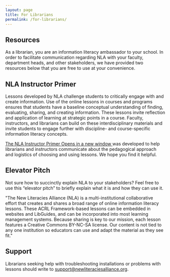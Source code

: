 ```yaml
---
layout: page
title: For Librarians
permalink: /for-librarians/
---
```


<div class="entry-content" itemprop="articleBody">
    <div class="title">
        <h2>Resources</h2>
    </div>
    <div class="contentbox">
        <p>As a librarian, you are an information literacy ambassador to your school. In order to facilitate communication regarding NLA with your faculty, department heads, and other stakeholders, we have provided two resources below that you are free to use at your convenience.</p>
    </div>
    <div class="title">
        <h2>NLA Instructor Primer</h2>
    </div>
    <div class="contentbox">
        <p>Lessons developed by NLA challenge students to critically engage with and create information. Use of the online lessons in courses and programs ensures that students have a baseline conceptual understanding of finding, evaluating, sharing, and creating information. These lessons invite reflection and application of learning at strategic points in a course. Faculty, instructors, and librarians can build on these interdisciplinary materials and invite students to engage further with discipline- and course-specific information literacy concepts.</p>
        <p>
            <a href="{{ "/assets/docs/InstructorPrimer.pdf" | relative_url }}" target="_blank" rel="noopener">The NLA Instructor Primer <span class="icon-webfont fa-external-link" aria-hidden="true"></span>
                <span class="screen-reader-text">Opens in a new window</span>
            </a> was developed to help librarians and instructors communicate about the pedagogical approach and logistics of choosing and using lessons. We hope you find it helpful.
        </p>
    </div>
    <div class="title">
        <h2>Elevator Pitch</h2>
    </div>
    <div class="contentbox">
        <p>Not sure how to succinctly explain NLA to your stakeholders? Feel free to use this “elevator pitch” to briefly explain what it is and how they can use it.</p>
        <p>"The New Literacies Alliance (NLA) is a multi-institutional collaborative effort that creates and shares a broad range of online information literacy lessons. These ACRL Framework-based lessons can be embedded in websites and LibGuides, and can be incorporated into most learning management systems. Because sharing is key to our mission, each lesson features a Creative Commons BY-NC-SA license. Our content is not tied to any one institution so educators can use and adapt the material as they see fit."</p>
    </div>
    <div class="title">
        <h2>Support</h2>
    </div>
    <div class="contentbox">
        <p>Librarians seeking help with troubleshooting installations or problems with lessons should write to <a href="mailto:support@newliteraciesalliance.org">support@newliteraciesalliance.org</a>. </p>
    </div>
</div>
